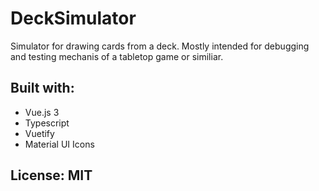 # DeckSimulator

Simulator for drawing cards from a deck. Mostly intended for debugging and testing mechanis of a tabletop game or similiar.

## Built with:

- Vue.js 3
- Typescript
- Vuetify
- Material UI Icons

## License: MIT
